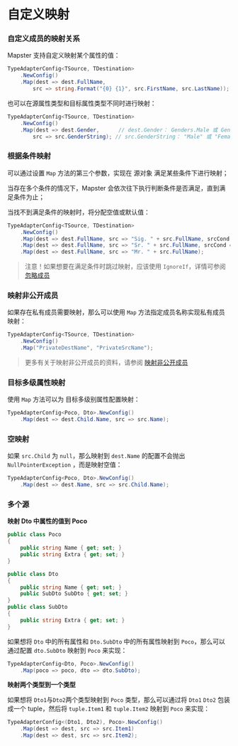 # 自定义映射

### 自定义成员的映射关系

Mapster 支持自定义映射某个属性的值：

```csharp
TypeAdapterConfig<TSource, TDestination>
    .NewConfig()
    .Map(dest => dest.FullName,
        src => string.Format("{0} {1}", src.FirstName, src.LastName));
```



也可以在源属性类型和目标属性类型不同时进行映射：

```csharp
TypeAdapterConfig<TSource, TDestination>
    .NewConfig()
    .Map(dest => dest.Gender,      // dest.Gender： Genders.Male 或 Genders.Female 枚举类型
        src => src.GenderString); // src.GenderString： "Male" 或 "Female" 字符串类型
```

### 根据条件映射

可以通过设置 `Map` 方法的第三个参数，实现在 源对象 满足某些条件下进行映射；

当存在多个条件的情况下，Mapster 会依次往下执行判断条件是否满足，直到满足条件为止；

当找不到满足条件的映射时，将分配空值或默认值：

```csharp
TypeAdapterConfig<TSource, TDestination>
    .NewConfig()
    .Map(dest => dest.FullName, src => "Sig. " + src.FullName, srcCond => srcCond.Country == "Italy")
    .Map(dest => dest.FullName, src => "Sr. " + src.FullName, srcCond => srcCond.Country == "Spain")
    .Map(dest => dest.FullName, src => "Mr. " + src.FullName);
```

> 注意！如果想要在满足条件时跳过映射，应该使用 `IgnoreIf`，详情可参阅 [忽略成员](Ignoring-members.md#ignore-conditionally)

### 映射非公开成员

如果存在私有成员需要映射，那么可以使用 `Map` 方法指定成员名称实现私有成员映射：

```csharp
TypeAdapterConfig<TSource, TDestination>
    .NewConfig()
    .Map("PrivateDestName", "PrivateSrcName");
```

> 更多有关于映射非公开成员的资料，请参阅 [映射非公开成员](Mapping-non-public-members.md) 

### 目标多级属性映射

使用 `Map` 方法可以为 目标多级别属性配置映射：

```csharp
TypeAdapterConfig<Poco, Dto>.NewConfig()
    .Map(dest => dest.Child.Name, src => src.Name);
```

### 空映射

如果 `src.Child` 为 `null`，那么映射到 `dest.Name` 的配置不会抛出  `NullPointerException` ，而是映射空值：

```csharp
TypeAdapterConfig<Poco, Dto>.NewConfig()
    .Map(dest => dest.Name, src => src.Child.Name);
```



### 多个源



**映射 Dto 中属性的值到 Poco**

```csharp
public class Poco
{
    public string Name { get; set; }
    public string Extra { get; set; }
}

public class Dto
{
    public string Name { get; set; }
    public SubDto SubDto { get; set; }
}
public class SubDto
{
    public string Extra { get; set; }
}
```

如果想将 `Dto` 中的所有属性和 `Dto.SubDto` 中的所有属性映射到 `Poco`，那么可以通过配置 `dto.SubDto` 映射到 `Poco` 来实现：

```csharp
TypeAdapterConfig<Dto, Poco>.NewConfig()
    .Map(poco => poco, dto => dto.SubDto);
```



**映射两个类型到一个类型**

如果想将 `Dto1`与`Dto2`两个类型映射到  `Poco` 类型，那么可以通过将 `Dto1` `Dto2` 包装成一个 tuple，然后将 `tuple.Item1` 和 `tuple.Item2` 映射到 `Poco` 来实现：

```csharp
TypeAdapterConfig<(Dto1, Dto2), Poco>.NewConfig()
    .Map(dest => dest, src => src.Item1)
    .Map(dest => dest, src => src.Item2);
```